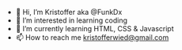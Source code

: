 - 👋 Hi, I’m Kristoffer aka @FunkDx 
- 👀 I’m interested in learning coding 
- 🌱 I’m currently learning HTML, CSS & Javascript
- 📫 How to reach me kristofferwied@gmail.com

<!---
FunkDx/FunkDx is a ✨ special ✨ repository because its `README.md` (this file) appears on your GitHub profile.
You can click the Preview link to take a look at your changes.
--->
